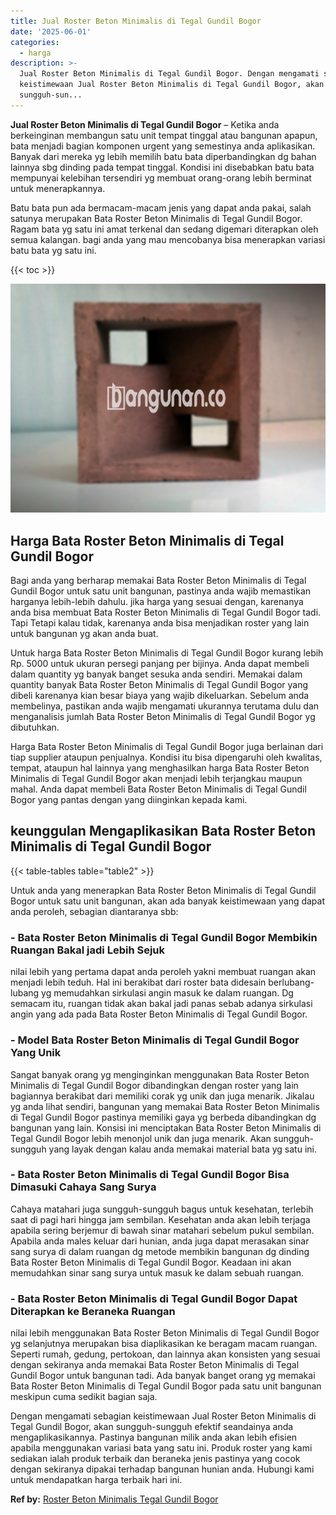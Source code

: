 ```yaml
---
title: Jual Roster Beton Minimalis di Tegal Gundil Bogor
date: '2025-06-01'
categories:
  - harga
description: >-
  Jual Roster Beton Minimalis di Tegal Gundil Bogor. Dengan mengamati sebagian
  keistimewaan Jual Roster Beton Minimalis di Tegal Gundil Bogor, akan
  sungguh-sun...
---
```


**Jual Roster Beton Minimalis di Tegal Gundil Bogor** – Ketika anda berkeinginan membangun satu unit tempat tinggal atau bangunan apapun, bata menjadi bagian komponen urgent yang semestinya anda aplikasikan. Banyak dari mereka yg lebih memilih batu bata diperbandingkan dg bahan lainnya sbg dinding pada tempat tinggal. Kondisi ini disebabkan batu bata mempunyai kelebihan tersendiri yg membuat orang-orang lebih berminat untuk menerapkannya.

Batu bata pun ada bermacam-macam jenis yang dapat anda pakai, salah satunya merupakan Bata Roster Beton Minimalis di Tegal Gundil Bogor. Ragam bata yg satu ini amat terkenal dan sedang digemari diterapkan oleh semua kalangan. bagi anda yang mau mencobanya bisa menerapkan variasi batu bata yg satu ini.

{{< toc >}}

![Jual Roster Beton Minimalis di Tegal Gundil Bogor](/images/bata-roster-minimalis-31.png)

## Harga Bata Roster Beton Minimalis di Tegal Gundil Bogor

Bagi anda yang berharap memakai Bata Roster Beton Minimalis di Tegal Gundil Bogor untuk satu unit bangunan, pastinya anda wajib memastikan harganya lebih-lebih dahulu. jika harga yang sesuai dengan, karenanya anda bisa membuat Bata Roster Beton Minimalis di Tegal Gundil Bogor tadi. Tapi Tetapi kalau tidak, karenanya anda bisa menjadikan roster yang lain untuk bangunan yg akan anda buat.

Untuk harga Bata Roster Beton Minimalis di Tegal Gundil Bogor kurang lebih Rp. 5000 untuk ukuran persegi panjang per bijinya. Anda dapat membeli dalam quantity yg banyak banget sesuka anda sendiri. Memakai dalam quantity banyak Bata Roster Beton Minimalis di Tegal Gundil Bogor yang dibeli karenanya kian besar biaya yang wajib dikeluarkan. Sebelum anda membelinya, pastikan anda wajib mengamati ukurannya terutama dulu dan menganalisis jumlah Bata Roster Beton Minimalis di Tegal Gundil Bogor yg dibutuhkan.

Harga Bata Roster Beton Minimalis di Tegal Gundil Bogor juga berlainan dari tiap supplier ataupun penjualnya. Kondisi itu bisa dipengaruhi oleh kwalitas, tempat, ataupun hal lainnya yang menghasilkan harga Bata Roster Beton Minimalis di Tegal Gundil Bogor akan menjadi lebih terjangkau maupun mahal. Anda dapat membeli Bata Roster Beton Minimalis di Tegal Gundil Bogor yang pantas dengan yang diinginkan kepada kami.

## keunggulan Mengaplikasikan Bata Roster Beton Minimalis di Tegal Gundil Bogor

{{< table-tables table="table2" >}}

Untuk anda yang menerapkan Bata Roster Beton Minimalis di Tegal Gundil Bogor untuk satu unit bangunan, akan ada banyak keistimewaan yang dapat anda peroleh, sebagian diantaranya sbb:

### \- Bata Roster Beton Minimalis di Tegal Gundil Bogor Membikin Ruangan Bakal jadi Lebih Sejuk

nilai lebih yang pertama dapat anda peroleh yakni membuat ruangan akan menjadi lebih teduh. Hal ini berakibat dari roster bata didesain berlubang-lubang yg memudahkan sirkulasi angin masuk ke dalam ruangan. Dg semacam itu, ruangan tidak akan bakal jadi panas sebab adanya sirkulasi angin yang ada pada Bata Roster Beton Minimalis di Tegal Gundil Bogor.

### \- Model Bata Roster Beton Minimalis di Tegal Gundil Bogor Yang Unik

Sangat banyak orang yg menginginkan menggunakan Bata Roster Beton Minimalis di Tegal Gundil Bogor dibandingkan dengan roster yang lain bagiannya berakibat dari memiliki corak yg unik dan juga menarik. Jikalau yg anda lihat sendiri, bangunan yang memakai Bata Roster Beton Minimalis di Tegal Gundil Bogor pastinya memiliki gaya yg berbeda dibandingkan dg bangunan yang lain. Konsisi ini menciptakan Bata Roster Beton Minimalis di Tegal Gundil Bogor lebih menonjol unik dan juga menarik. Akan sungguh-sungguh yang layak dengan kalau anda memakai material bata yg satu ini.

### \- Bata Roster Beton Minimalis di Tegal Gundil Bogor Bisa Dimasuki Cahaya Sang Surya

Cahaya matahari juga sungguh-sungguh bagus untuk kesehatan, terlebih saat di pagi hari hingga jam sembilan. Kesehatan anda akan lebih terjaga apabila sering berjemur di bawah sinar matahari sebelum pukul sembilan. Apabila anda males keluar dari hunian, anda juga dapat merasakan sinar sang surya di dalam ruangan dg metode membikin bangunan dg dinding Bata Roster Beton Minimalis di Tegal Gundil Bogor. Keadaan ini akan memudahkan sinar sang surya untuk masuk ke dalam sebuah ruangan.

### \- Bata Roster Beton Minimalis di Tegal Gundil Bogor Dapat Diterapkan ke Beraneka Ruangan

nilai lebih menggunakan Bata Roster Beton Minimalis di Tegal Gundil Bogor yg selanjutnya merupakan bisa diaplikasikan ke beragam macam ruangan. Seperti rumah, gedung, pertokoan, dan lainnya akan konsisten yang sesuai dengan sekiranya anda memakai Bata Roster Beton Minimalis di Tegal Gundil Bogor untuk bangunan tadi. Ada banyak banget orang yg memakai Bata Roster Beton Minimalis di Tegal Gundil Bogor pada satu unit bangunan meskipun cuma sedikit bagian saja.

Dengan mengamati sebagian keistimewaan Jual Roster Beton Minimalis di Tegal Gundil Bogor, akan sungguh-sungguh efektif seandainya anda mengaplikasikannya. Pastinya bangunan milik anda akan lebih efisien apabila menggunakan variasi bata yang satu ini. Produk roster yang kami sediakan ialah produk terbaik dan beraneka jenis pastinya yang cocok dengan sekiranya dipakai terhadap bangunan hunian anda. Hubungi kami untuk mendapatkan harga terbaik hari ini.

**Ref by:** [Roster Beton Minimalis Tegal Gundil Bogor](https://id.wikipedia.org/wiki/Roster)
